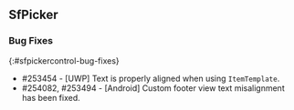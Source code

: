 ## SfPicker

### Bug Fixes
{:#sfpickercontrol-bug-fixes}

* \#253454 - [UWP] Text is properly aligned when using `ItemTemplate`.
* \#254082, \#253494 - [Android] Custom footer view text misalignment has been fixed.